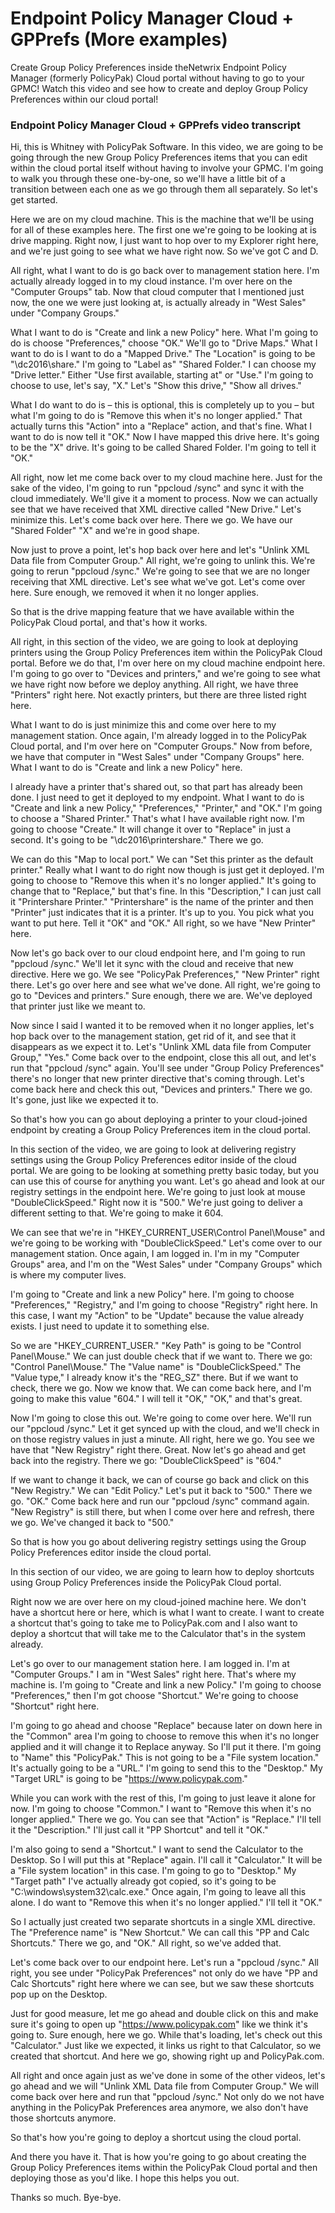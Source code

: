 # Endpoint Policy Manager Cloud + GPPrefs (More examples)

Create Group Policy Preferences inside theNetwrix Endpoint Policy Manager (formerly PolicyPak) Cloud
portal without having to go to your GPMC! Watch this video and see how to create and deploy Group
Policy Preferences within our cloud portal!

### Endpoint Policy Manager Cloud + GPPrefs video transcript

Hi, this is Whitney with PolicyPak Software. In this video, we are going to be going through the new
Group Policy Preferences items that you can edit within the cloud portal itself without having to
involve your GPMC. I'm going to walk you through these one-by-one, so we'll have a little bit of a
transition between each one as we go through them all separately. So let's get started.

Here we are on my cloud machine. This is the machine that we'll be using for all of these examples
here. The first one we're going to be looking at is drive mapping. Right now, I just want to hop
over to my Explorer right here, and we're just going to see what we have right now. So we've got C
and D.

All right, what I want to do is go back over to management station here. I'm actually already logged
in to my cloud instance. I'm over here on the "Computer Groups" tab. Now that cloud computer that I
mentioned just now, the one we were just looking at, is actually already in "West Sales" under
"Company Groups."

What I want to do is "Create and link a new Policy" here. What I'm going to do is choose
"Preferences," choose "OK." We'll go to "Drive Maps." What I want to do is I want to do a "Mapped
Drive." The "Location" is going to be "\\dc2016\share." I'm going to "Label as" "Shared Folder." I
can choose my "Drive letter." Either "Use first available, starting at" or "Use." I'm going to
choose to use, let's say, "X." Let's "Show this drive," "Show all drives."

What I do want to do is – this is optional, this is completely up to you – but what I'm going to do
is "Remove this when it's no longer applied." That actually turns this "Action" into a "Replace"
action, and that's fine. What I want to do is now tell it "OK." Now I have mapped this drive here.
It's going to be the "X" drive. It's going to be called Shared Folder. I'm going to tell it "OK."

All right, now let me come back over to my cloud machine here. Just for the sake of the video, I'm
going to run "ppcloud /sync" and sync it with the cloud immediately. We'll give it a moment to
process. Now we can actually see that we have received that XML directive called "New Drive." Let's
minimize this. Let's come back over here. There we go. We have our "Shared Folder" "X" and we're in
good shape.

Now just to prove a point, let's hop back over here and let's "Unlink XML Data file from Computer
Group." All right, we're going to unlink this. We're going to rerun "ppcloud /sync." We're going to
see that we are no longer receiving that XML directive. Let's see what we've got. Let's come over
here. Sure enough, we removed it when it no longer applies.

So that is the drive mapping feature that we have available within the PolicyPak Cloud portal, and
that's how it works.

All right, in this section of the video, we are going to look at deploying printers using the Group
Policy Preferences item within the PolicyPak Cloud portal. Before we do that, I'm over here on my
cloud machine endpoint here. I'm going to go over to "Devices and printers," and we're going to see
what we have right now before we deploy anything. All right, we have three "Printers" right here.
Not exactly printers, but there are three listed right here.

What I want to do is just minimize this and come over here to my management station. Once again, I'm
already logged in to the PolicyPak Cloud portal, and I'm over here on "Computer Groups." Now from
before, we have that computer in "West Sales" under "Company Groups" here. What I want to do is
"Create and link a new Policy" here.

I already have a printer that's shared out, so that part has already been done. I just need to get
it deployed to my endpoint. What I want to do is "Create and link a new Policy," "Preferences,"
"Printer," and "OK." I'm going to choose a "Shared Printer." That's what I have available right now.
I'm going to choose "Create." It will change it over to "Replace" in just a second. It's going to be
"\\dc2016\printershare." There we go.

We can do this "Map to local port." We can "Set this printer as the default printer." Really what I
want to do right now though is just get it deployed. I'm going to choose to "Remove this when it's
no longer applied." It's going to change that to "Replace," but that's fine. In this "Description,"
I can just call it "Printershare Printer." "Printershare" is the name of the printer and then
"Printer" just indicates that it is a printer. It's up to you. You pick what you want to put here.
Tell it "OK" and "OK." All right, so we have "New Printer" here.

Now let's go back over to our cloud endpoint here, and I'm going to run "ppcloud /sync." We'll let
it sync with the cloud and receive that new directive. Here we go. We see "PolicyPak Preferences,"
"New Printer" right there. Let's go over here and see what we've done. All right, we're going to go
to "Devices and printers." Sure enough, there we are. We've deployed that printer just like we meant
to.

Now since I said I wanted it to be removed when it no longer applies, let's hop back over to the
management station, get rid of it, and see that it disappears as we expect it to. Let's "Unlink XML
data file from Computer Group," "Yes." Come back over to the endpoint, close this all out, and let's
run that "ppcloud /sync" again. You'll see under "Group Policy Preferences" there's no longer that
new printer directive that's coming through. Let's come back here and check this out, "Devices and
printers." There we go. It's gone, just like we expected it to.

So that's how you can go about deploying a printer to your cloud-joined endpoint by creating a Group
Policy Preferences item in the cloud portal.

In this section of the video, we are going to look at delivering registry settings using the Group
Policy Preferences editor inside of the cloud portal. We are going to be looking at something pretty
basic today, but you can use this of course for anything you want. Let's go ahead and look at our
registry settings in the endpoint here. We're going to just look at mouse "DoubleClickSpeed." Right
now it is "500." We're just going to deliver a different setting to that. We're going to make
it 604.

We can see that we're in "HKEY_CURRENT_USER\Control Panel\Mouse" and we're going to be working with
"DoubleClickSpeed." Let's come over to our management station. Once again, I am logged in. I'm in my
"Computer Groups" area, and I'm on the "West Sales" under "Company Groups" which is where my
computer lives.

I'm going to "Create and link a new Policy" here. I'm going to choose "Preferences," "Registry," and
I'm going to choose "Registry" right here. In this case, I want my "Action" to be "Update" because
the value already exists. I just need to update it to something else.

So we are "HKEY_CURRENT_USER." "Key Path" is going to be "Control Panel\Mouse." We can just double
check that if we want to. There we go: "Control Panel\Mouse." The "Value name" is
"DoubleClickSpeed." The "Value type," I already know it's the "REG_SZ" there. But if we want to
check, there we go. Now we know that. We can come back here, and I'm going to make this value "604."
I will tell it "OK," "OK," and that's great.

Now I'm going to close this out. We're going to come over here. We'll run our "ppcloud /sync." Let
it get synced up with the cloud, and we'll check in on those registry values in just a minute. All
right, here we go. You see we have that "New Registry" right there. Great. Now let's go ahead and
get back into the registry. There we go: "DoubleClickSpeed" is "604."

If we want to change it back, we can of course go back and click on this "New Registry." We can
"Edit Policy." Let's put it back to "500." There we go. "OK." Come back here and run our "ppcloud
/sync" command again. "New Registry" is still there, but when I come over here and refresh, there we
go. We've changed it back to "500."

So that is how you go about delivering registry settings using the Group Policy Preferences editor
inside the cloud portal.

In this section of our video, we are going to learn how to deploy shortcuts using Group Policy
Preferences inside the PolicyPak Cloud portal.

Right now we are over here on my cloud-joined machine here. We don't have a shortcut here or here,
which is what I want to create. I want to create a shortcut that's going to take me to PolicyPak.com
and I also want to deploy a shortcut that will take me to the Calculator that's in the system
already.

Let's go over to our management station here. I am logged in. I'm at "Computer Groups." I am in
"West Sales" right here. That's where my machine is. I'm going to "Create and link a new Policy."
I'm going to choose "Preferences," then I'm got choose "Shortcut." We're going to choose "Shortcut"
right here.

I'm going to go ahead and choose "Replace" because later on down here in the "Common" area I'm going
to choose to remove this when it's no longer applied and it will change it to Replace anyway. So
I'll put it there. I'm going to "Name" this "PolicyPak." This is not going to be a "File system
location." It's actually going to be a "URL." I'm going to send this to the "Desktop." My "Target
URL" is going to be "https://www.policypak.com."

While you can work with the rest of this, I'm going to just leave it alone for now. I'm going to
choose "Common." I want to "Remove this when it's no longer applied." There we go. You can see that
"Action" is "Replace." I'll tell it the "Description." I'll just call it "PP Shortcut" and tell it
"OK."

I'm also going to send a "Shortcut." I want to send the Calculator to the Desktop. So I will put
this at "Replace" again. I'll call it "Calculator." It will be a "File system location" in this
case. I'm going to go to "Desktop." My "Target path" I've actually already got copied, so it's going
to be "C:\windows\system32\calc.exe." Once again, I'm going to leave all this alone. I do want to
"Remove this when it's no longer applied." I'll tell it "OK."

So I actually just created two separate shortcuts in a single XML directive. The "Preference name"
is "New Shortcut." We can call this "PP and Calc Shortcuts." There we go, and "OK." All right, so
we've added that.

Let's come back over to our endpoint here. Let's run a "ppcloud /sync." All right, you see under
"PolicyPak Preferences" not only do we have "PP and Calc Shortcuts" right here where we can see, but
we saw these shortcuts pop up on the Desktop.

Just for good measure, let me go ahead and double click on this and make sure it's going to open up
"https://www.policypak.com" like we think it's going to. Sure enough, here we go. While that's
loading, let's check out this "Calculator." Just like we expected, it links us right to that
Calculator, so we created that shortcut. And here we go, showing right up and PolicyPak.com.

All right and once again just as we've done in some of the other videos, let's go ahead and we will
"Unlink XML Data file from Computer Group." We will come back over here and run that "ppcloud
/sync." Not only do we not have anything in the PolicyPak Preferences area anymore, we also don't
have those shortcuts anymore.

So that's how you're going to deploy a shortcut using the cloud portal.

And there you have it. That is how you're going to go about creating the Group Policy Preferences
items within the PolicyPak Cloud portal and then deploying those as you'd like. I hope this helps
you out.

Thanks so much. Bye-bye.
